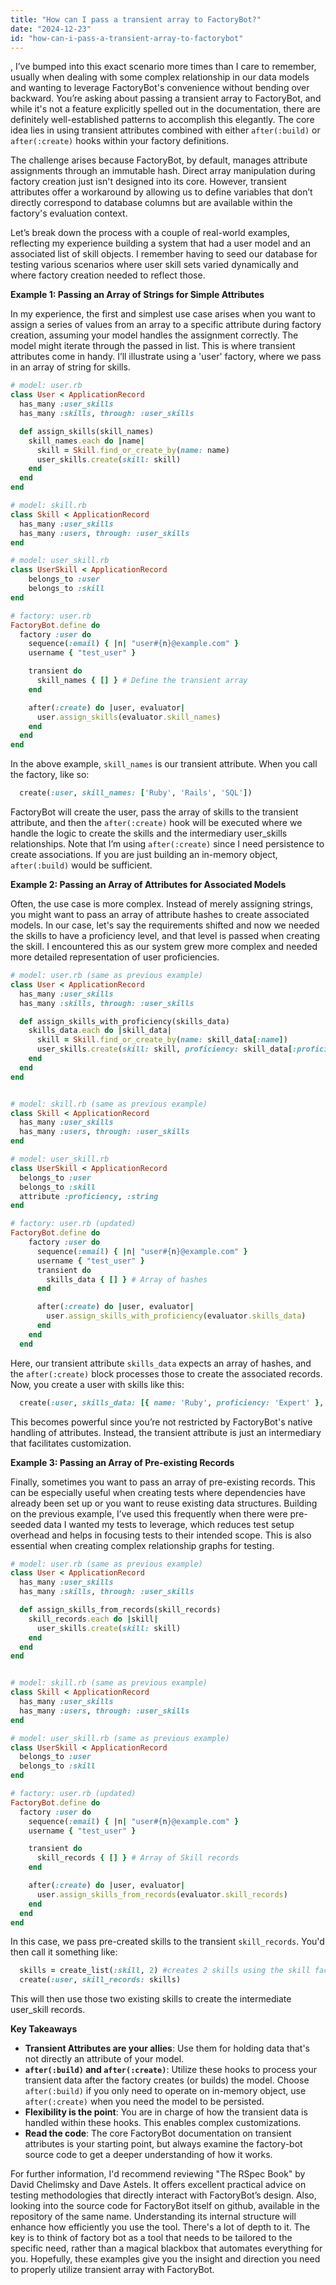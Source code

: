 ```yaml
---
title: "How can I pass a transient array to FactoryBot?"
date: "2024-12-23"
id: "how-can-i-pass-a-transient-array-to-factorybot"
---
```


,  I’ve bumped into this exact scenario more times than I care to remember, usually when dealing with some complex relationship in our data models and wanting to leverage FactoryBot's convenience without bending over backward. You’re asking about passing a transient array to FactoryBot, and while it's not a feature explicitly spelled out in the documentation, there are definitely well-established patterns to accomplish this elegantly. The core idea lies in using transient attributes combined with either `after(:build)` or `after(:create)` hooks within your factory definitions.

The challenge arises because FactoryBot, by default, manages attribute assignments through an immutable hash. Direct array manipulation during factory creation just isn't designed into its core. However, transient attributes offer a workaround by allowing us to define variables that don’t directly correspond to database columns but are available within the factory's evaluation context.

Let’s break down the process with a couple of real-world examples, reflecting my experience building a system that had a user model and an associated list of skill objects. I remember having to seed our database for testing various scenarios where user skill sets varied dynamically and where factory creation needed to reflect those.

**Example 1: Passing an Array of Strings for Simple Attributes**

In my experience, the first and simplest use case arises when you want to assign a series of values from an array to a specific attribute during factory creation, assuming your model handles the assignment correctly. The model might iterate through the passed in list. This is where transient attributes come in handy. I’ll illustrate using a 'user' factory, where we pass in an array of string for skills.

```ruby
# model: user.rb
class User < ApplicationRecord
  has_many :user_skills
  has_many :skills, through: :user_skills

  def assign_skills(skill_names)
    skill_names.each do |name|
      skill = Skill.find_or_create_by(name: name)
      user_skills.create(skill: skill)
    end
  end
end

# model: skill.rb
class Skill < ApplicationRecord
  has_many :user_skills
  has_many :users, through: :user_skills
end

# model: user_skill.rb
class UserSkill < ApplicationRecord
    belongs_to :user
    belongs_to :skill
end

# factory: user.rb
FactoryBot.define do
  factory :user do
    sequence(:email) { |n| "user#{n}@example.com" }
    username { "test_user" }

    transient do
      skill_names { [] } # Define the transient array
    end

    after(:create) do |user, evaluator|
      user.assign_skills(evaluator.skill_names)
    end
  end
end
```

In the above example, `skill_names` is our transient attribute. When you call the factory, like so:
```ruby
  create(:user, skill_names: ['Ruby', 'Rails', 'SQL'])
```

FactoryBot will create the user, pass the array of skills to the transient attribute, and then the `after(:create)` hook will be executed where we handle the logic to create the skills and the intermediary user_skills relationships.  Note that I’m using `after(:create)` since I need persistence to create associations. If you are just building an in-memory object, `after(:build)` would be sufficient.

**Example 2: Passing an Array of Attributes for Associated Models**

Often, the use case is more complex. Instead of merely assigning strings, you might want to pass an array of attribute hashes to create associated models. In our case, let's say the requirements shifted and now we needed the skills to have a proficiency level, and that level is passed when creating the skill. I encountered this as our system grew more complex and needed more detailed representation of user proficiencies.

```ruby
# model: user.rb (same as previous example)
class User < ApplicationRecord
  has_many :user_skills
  has_many :skills, through: :user_skills

  def assign_skills_with_proficiency(skills_data)
    skills_data.each do |skill_data|
      skill = Skill.find_or_create_by(name: skill_data[:name])
      user_skills.create(skill: skill, proficiency: skill_data[:proficiency])
    end
  end
end


# model: skill.rb (same as previous example)
class Skill < ApplicationRecord
  has_many :user_skills
  has_many :users, through: :user_skills
end

# model: user_skill.rb
class UserSkill < ApplicationRecord
  belongs_to :user
  belongs_to :skill
  attribute :proficiency, :string
end

# factory: user.rb (updated)
FactoryBot.define do
    factory :user do
      sequence(:email) { |n| "user#{n}@example.com" }
      username { "test_user" }
      transient do
        skills_data { [] } # Array of hashes
      end

      after(:create) do |user, evaluator|
        user.assign_skills_with_proficiency(evaluator.skills_data)
      end
    end
  end
```

Here, our transient attribute `skills_data` expects an array of hashes, and the `after(:create)` block processes those to create the associated records. Now, you create a user with skills like this:
```ruby
  create(:user, skills_data: [{ name: 'Ruby', proficiency: 'Expert' }, { name: 'Rails', proficiency: 'Intermediate' }])
```

This becomes powerful since you’re not restricted by FactoryBot's native handling of attributes. Instead, the transient attribute is just an intermediary that facilitates customization.

**Example 3: Passing an Array of Pre-existing Records**

Finally, sometimes you want to pass an array of pre-existing records. This can be especially useful when creating tests where dependencies have already been set up or you want to reuse existing data structures. Building on the previous example, I’ve used this frequently when there were pre-seeded data I wanted my tests to leverage, which reduces test setup overhead and helps in focusing tests to their intended scope. This is also essential when creating complex relationship graphs for testing.

```ruby
# model: user.rb (same as previous example)
class User < ApplicationRecord
  has_many :user_skills
  has_many :skills, through: :user_skills

  def assign_skills_from_records(skill_records)
    skill_records.each do |skill|
      user_skills.create(skill: skill)
    end
  end
end


# model: skill.rb (same as previous example)
class Skill < ApplicationRecord
  has_many :user_skills
  has_many :users, through: :user_skills
end

# model: user_skill.rb (same as previous example)
class UserSkill < ApplicationRecord
  belongs_to :user
  belongs_to :skill
end

# factory: user.rb (updated)
FactoryBot.define do
  factory :user do
    sequence(:email) { |n| "user#{n}@example.com" }
    username { "test_user" }

    transient do
      skill_records { [] } # Array of Skill records
    end

    after(:create) do |user, evaluator|
      user.assign_skills_from_records(evaluator.skill_records)
    end
  end
end
```
In this case, we pass pre-created skills to the transient `skill_records`. You'd then call it something like:

```ruby
  skills = create_list(:skill, 2) #creates 2 skills using the skill factory
  create(:user, skill_records: skills)
```
This will then use those two existing skills to create the intermediate user_skill records.

**Key Takeaways**

*   **Transient Attributes are your allies**: Use them for holding data that's not directly an attribute of your model.
*   **`after(:build)` and `after(:create)`**: Utilize these hooks to process your transient data after the factory creates (or builds) the model. Choose `after(:build)` if you only need to operate on in-memory object, use `after(:create)` when you need the model to be persisted.
*   **Flexibility is the point**: You are in charge of how the transient data is handled within these hooks. This enables complex customizations.
*   **Read the code**: The core FactoryBot documentation on transient attributes is your starting point, but always examine the factory-bot source code to get a deeper understanding of how it works.

For further information, I'd recommend reviewing "The RSpec Book" by David Chelimsky and Dave Astels. It offers excellent practical advice on testing methodologies that directly interact with FactoryBot’s design. Also, looking into the source code for FactoryBot itself on github, available in the repository of the same name. Understanding its internal structure will enhance how efficiently you use the tool. There's a lot of depth to it. The key is to think of factory bot as a tool that needs to be tailored to the specific need, rather than a magical blackbox that automates everything for you. Hopefully, these examples give you the insight and direction you need to properly utilize transient array with FactoryBot.

